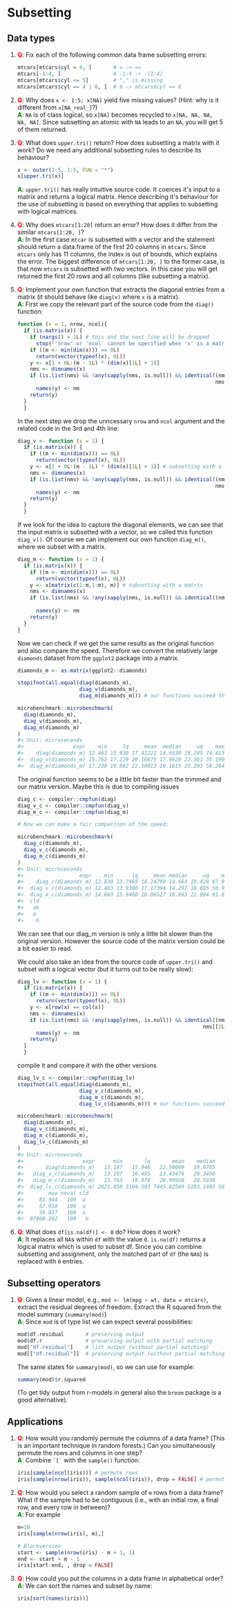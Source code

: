
# Subsetting 

## Data types

1.  __<span style="color:red">Q</span>__: Fix each of the following common data frame subsetting errors:

    
    ```r
    mtcars[mtcars$cyl = 4, ]       # = -> ==
    mtcars[-1:4, ]                 # -1:4 -> -(1:4)
    mtcars[mtcars$cyl <= 5]        # "," is missing
    mtcars[mtcars$cyl == 4 | 6, ]  # 6 -> mtcars$cyl == 6
    ```
    

2.  __<span style="color:red">Q</span>__: Why does `x <- 1:5; x[NA]` yield five missing values? (Hint: why is 
    it different from `x[NA_real_]`?)  
    __<span style="color:green">A</span>__: `NA` is of class logical, so `x[NA]` becomes recycled to `x[NA, NA, NA, NA, NA]`. Since subsetting an atomic with `NA` leads to an `NA`, you will get 5 of them returned.
    
3.  __<span style="color:red">Q</span>__: What does `upper.tri()` return? How does subsetting a matrix with it 
    work? Do we need any additional subsetting rules to describe its behaviour?

    
    ```r
    x <- outer(1:5, 1:5, FUN = "*")
    x[upper.tri(x)]
    ```
    
    __<span style="color:green">A</span>__: `upper.tri()` has really intuitive source code. It coerces it's input to a matrix and returns a logical matrix. Hence describing it's behaviour for the use of subsetting is based on everything that applies to subsetting with logical matrices.

4.  __<span style="color:red">Q</span>__: Why does `mtcars[1:20]` return an error? How does it differ from the 
    similar `mtcars[1:20, ]`?  
    __<span style="color:green">A</span>__: In the first case `mtcar` is subsetted with a vector and the statement should return a data.frame of the first 20 columns in `mtcars`. Since `mtcars` only has 11 columns, the index is out of bounds, which explains the error. The biggest difference of `mtcars[1:20, ]` to the former case, is that now `mtcars` is subsetted with two vectors. In this case you will get returned the first 20 rows and all columns (like subsetting a matrix). 

5.  __<span style="color:red">Q</span>__: Implement your own function that extracts the diagonal entries from a
    matrix (it should behave like `diag(x)` where `x` is a matrix).  
    __<span style="color:green">A</span>__: First we copy the relevant part of the source code from the `diag()` function:

    
    ```r
    function (x = 1, nrow, ncol){
      if (is.matrix(x)) {
        if (nargs() > 1L) # this and the next line will be dropped
          stop("'nrow' or 'ncol' cannot be specified when 'x' is a matrix") 
        if ((m <- min(dim(x))) == 0L) 
          return(vector(typeof(x), 0L))
        y <- x[1 + 0L:(m - 1L) * (dim(x)[1L] + 1)]
        nms <- dimnames(x)
        if (is.list(nms) && !any(sapply(nms, is.null)) && identical((nm <- nms[[1L]][seq_len(m)]),
                                                                    nms[[2L]][seq_len(m)]))
          names(y) <- nm
        return(y)
      }
      }
    ```
  
    In the next step we drop the unncessary `nrow` and `ncol` argument and the related code in the 3rd and     4th line:

    
    ```r
    diag_v <- function (x = 1) {
      if (is.matrix(x)) {
        if ((m <- min(dim(x))) == 0L) 
          return(vector(typeof(x), 0L))
        y <- x[1 + 0L:(m - 1L) * (dim(x)[1L] + 1)] # subsetting with a vector
        nms <- dimnames(x)
        if (is.list(nms) && !any(sapply(nms, is.null)) && identical((nm <- nms[[1L]][seq_len(m)]),
                                                                    nms[[2L]][seq_len(m)]))
          names(y) <- nm
        return(y)
      }
      }
    ```
    
    If we look for the idea to capture the diagonal elements, we can see that the input matrix is subsetted with a vector, so we called this function `diag_v()`. Of course we can implement our own function `diag_m()`, where we subset with a matrix.
    
    
    ```r
    diag_m <- function (x = 1) {
      if (is.matrix(x)) {
        if ((m <- min(dim(x))) == 0L) 
          return(vector(typeof(x), 0L))
        y <- x[matrix(c(1:m,1:m), m)] # subsetting with a matrix
        nms <- dimnames(x)
        if (is.list(nms) && !any(sapply(nms, is.null)) && identical((nm <- nms[[1L]][seq_len(m)]), 
                                                                        nms[[2L]][seq_len(m)])) 
          names(y) <- nm
        return(y)
      }
    }
    ```
    
    Now we can check if we get the same results as the original function and also     compare the speed. Therefore we convert the relatively large `diamonds` dataset from the `ggplot2` package into a matrix.
    
    
    ```r
    diamonds_m <- as.matrix(ggplot2::diamonds)
    
    stopifnot(all.equal(diag(diamonds_m),
                        diag_v(diamonds_m),
                        diag_m(diamonds_m))) # our functions succeed the little test
    
    microbenchmark::microbenchmark(
      diag(diamonds_m),
      diag_v(diamonds_m),
      diag_m(diamonds_m)
    )
    #> Unit: microseconds
    #>                expr    min     lq     mean  median     uq    max neval cld
    #>    diag(diamonds_m) 12.463 13.930 17.41222 14.6630 19.245 74.413   100 a  
    #>  diag_v(diamonds_m) 15.762 17.229 20.16875 17.9620 22.361 35.190   100  b 
    #>  diag_m(diamonds_m) 17.230 19.062 22.50013 20.1615 25.293 58.284   100   c
    ```
    
    The original function seems to be a little bit faster than the trimmed and our matrix version. Maybe this is due to compiling issues
    
    
    ```r
    diag_c <- compiler::cmpfun(diag)
    diag_v_c <- compiler::cmpfun(diag_v)
    diag_m_c <- compiler::cmpfun(diag_m)
    
    # Now we can make a fair comparison of the speed:
    
    microbenchmark::microbenchmark(
      diag_c(diamonds_m),
      diag_v_c(diamonds_m),
      diag_m_c(diamonds_m)
    )
    #> Unit: microseconds
    #>                  expr    min      lq     mean median     uq    max neval
    #>    diag_c(diamonds_m) 12.830 13.7465 18.24799 14.663 19.428 67.814   100
    #>  diag_v_c(diamonds_m) 12.463 13.9300 17.17394 14.297 18.695 50.952   100
    #>  diag_m_c(diamonds_m) 14.663 15.9460 20.86527 16.863 21.994 91.641   100
    #>  cld
    #>   ab
    #>   a 
    #>    b
    ```
    
    We can see that our diag_m version is only a little bit slower than the 
    original version. However the source code of the matrix version could be a bit
    easier to read.
    
    We could also take an idea from the source code of `upper.tri()` and subset with a logical vector (but it turns out to be really slow):
    
    
    ```r
    diag_lv <- function (x = 1) {
      if (is.matrix(x)) {
        if ((m <- min(dim(x))) == 0L) 
          return(vector(typeof(x), 0L))
        y <- x[row(x) == col(x)]
        nms <- dimnames(x)
        if (is.list(nms) && !any(sapply(nms, is.null)) && identical((nm <- nms[[1L]][seq_len(m)]), 
                                                                nms[[2L]][seq_len(m)])) 
          names(y) <- nm
        return(y)
      }
      }
    ```
    
    compile it and compare it with the other versions  
    
    
    ```r
    diag_lv_c <- compiler::cmpfun(diag_lv)
    stopifnot(all.equal(diag(diamonds_m),
                        diag_v_c(diamonds_m),
                        diag_m_c(diamonds_m),
                        diag_lv_c(diamonds_m))) # our functions succeed the little test
    
    microbenchmark::microbenchmark(
      diag(diamonds_m),
      diag_v_c(diamonds_m),
      diag_m_c(diamonds_m),
      diag_lv_c(diamonds_m)
    )
    #> Unit: microseconds
    #>                   expr      min       lq       mean    median        uq
    #>       diag(diamonds_m)   13.197   15.946   22.50009   19.9785   26.2100
    #>   diag_v_c(diamonds_m)   13.197   16.495   23.43476   20.3450   28.0420
    #>   diag_m_c(diamonds_m)   15.763   19.978   28.99928   28.5930   36.6565
    #>  diag_lv_c(diamonds_m) 2821.058 3104.593 7445.82549 5293.1495 5681.7040
    #>        max neval cld
    #>     83.944   100  a 
    #>     57.918   100  a 
    #>     59.017   100  a 
    #>  97868.262   100   b
    ```

6.  __<span style="color:red">Q</span>__: What does `df[is.na(df)] <- 0` do? How does it work?  
__<span style="color:green">A</span>__: It replaces all `NA`s within `df` with the value
`0`. `is.na(df)` returns a logical matrix which is used to subset df. Since you can combine subsetting and assignment, only the matched part of `df` (the `NA`s) is replaced with `0` entries.

## Subsetting operators

1.  __<span style="color:red">Q</span>__: Given a linear model, e.g., `mod <- lm(mpg ~ wt, data = mtcars)`, extract
    the residual degrees of freedom. Extract the R squared from the model
    summary (`summary(mod)`)  
    __<span style="color:green">A</span>__: Since `mod` is of type list we can expect several possibilities:
    
    
    ```r
    mod$df.residual       # preserving output
    mod$df.r              # preserving output with partial matching
    mod["df.residual"]    # list output (without partial matching)
    mod[["df.residual"]]  # preserving output (without partial matching)
    ```
    
    The same states for `summary(mod)`, so we can use for example:
    
    
    ```r
    summary(mod)$r.squared
    ```
    
    (To get tidy output from r-models in general also the `broom` package is a good alternative).
    
## Applications

1.  __<span style="color:red">Q</span>__: How would you randomly permute the columns of a data frame? (This is an
    important technique in random forests.) Can you simultaneously permute 
    the rows and columns in one step?  
    __<span style="color:green">A</span>__: Combine `` `[` `` with the `sample()` function:
    
    
    ```r
    iris[sample(ncol(iris))] # permute rows
    iris[sample(nrow(iris)), sample(ncol(iris)), drop = FALSE] # permute both at the same time
    ```

2.  __<span style="color:red">Q</span>__: How would you select a random sample of `m` rows from a data frame? 
    What if the sample had to be contiguous (i.e., with an initial row, a 
    final row, and every row in between)?  
    __<span style="color:green">A</span>__: For example
    
    
    ```r
    m=10
    iris[sample(nrow(iris), m),]
    
    # Blockversion
    start <- sample(nrow(iris) - m + 1, 1)
    end <- start + m - 1
    iris[start:end, , drop = FALSE]
    ```
    
3.  __<span style="color:red">Q</span>__: How could you put the columns in a data frame in alphabetical order?  
__<span style="color:green">A</span>__: We can sort the names and subset by name:

    
    ```r
    iris[sort(names(iris))]
    ```
